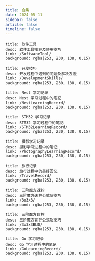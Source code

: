 ```yaml
---
title: 合集
date: 2024-05-11
sidebar: false
article: false
timeline: false
---
```


```component VPCard
title: 软件工具
desc: 软件工具推荐及使用技巧
link: /SoftwareTool/
background: rgba(253, 230, 138, 0.15)
```
```component VPCard
title: 开发技巧
desc: 开发过程中遇到的问题及解决方法
link: /DevelopmentSkills/
background: rgba(253, 230, 138, 0.15)
```
```component VPCard
title: Nest 学习记录
desc: Nest 学习过程中的笔记
link: /NestLearningRecord/
background: rgba(253, 230, 138, 0.15)
```
```component VPCard
title: STM32 学习记录
desc: STM32 学习过程中的笔记
link: /STM32LearningRecord/
background: rgba(253, 230, 138, 0.15)
```
```component VPCard
title: 摄影学习记录
desc: 摄影学习过程中的笔记
link: /PhotographyLearningRecord/
background: rgba(253, 230, 138, 0.15)
```
```component VPCard
title: 旅行记录
desc: 旅行过程中的美好回忆
link: /TravelRecord/
background: rgba(253, 230, 138, 0.15)
```

```component VPCard
title: 三阶魔方速拧
desc: 三阶魔方速拧公式及技巧
link: /3x3x3/
background: rgba(253, 230, 138, 0.15)
```

```component VPCard
title: 三阶魔方盲拧
desc: 三阶魔方盲拧公式及技巧
link: /3x3x3BLD/
background: rgba(253, 230, 138, 0.15)
```

```component VPCard
title: Go 学习记录
desc: Go 学习过程中的笔记
link: /GoLearningRecord/
background: rgba(253, 230, 138, 0.15)
```
